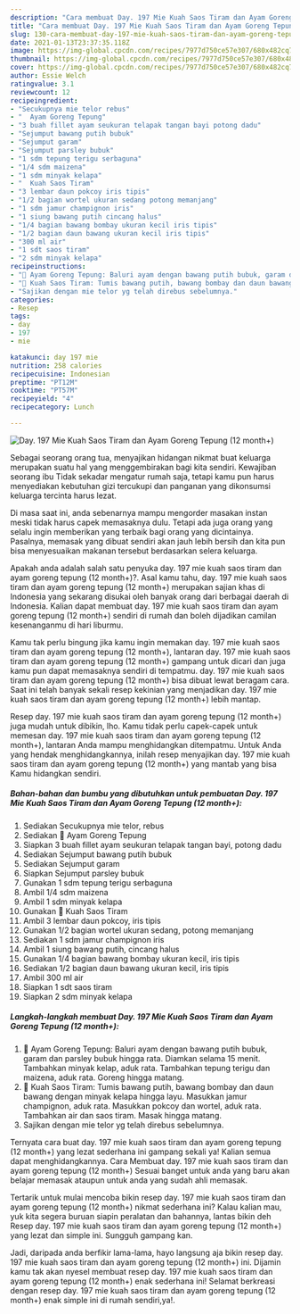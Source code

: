 ```yaml
---
description: "Cara membuat Day. 197 Mie Kuah Saos Tiram dan Ayam Goreng Tepung (12 month+) Sederhana dan Mudah Dibuat"
title: "Cara membuat Day. 197 Mie Kuah Saos Tiram dan Ayam Goreng Tepung (12 month+) Sederhana dan Mudah Dibuat"
slug: 130-cara-membuat-day-197-mie-kuah-saos-tiram-dan-ayam-goreng-tepung-12-month-sederhana-dan-mudah-dibuat
date: 2021-01-13T23:37:35.118Z
image: https://img-global.cpcdn.com/recipes/7977d750ce57e307/680x482cq70/day-197-mie-kuah-saos-tiram-dan-ayam-goreng-tepung-12-month-foto-resep-utama.jpg
thumbnail: https://img-global.cpcdn.com/recipes/7977d750ce57e307/680x482cq70/day-197-mie-kuah-saos-tiram-dan-ayam-goreng-tepung-12-month-foto-resep-utama.jpg
cover: https://img-global.cpcdn.com/recipes/7977d750ce57e307/680x482cq70/day-197-mie-kuah-saos-tiram-dan-ayam-goreng-tepung-12-month-foto-resep-utama.jpg
author: Essie Welch
ratingvalue: 3.1
reviewcount: 12
recipeingredient:
- "Secukupnya mie telor rebus"
- "  Ayam Goreng Tepung"
- "3 buah fillet ayam seukuran telapak tangan bayi potong dadu"
- "Sejumput bawang putih bubuk"
- "Sejumput garam"
- "Sejumput parsley bubuk"
- "1 sdm tepung terigu serbaguna"
- "1/4 sdm maizena"
- "1 sdm minyak kelapa"
- "  Kuah Saos Tiram"
- "3 lembar daun pokcoy iris tipis"
- "1/2 bagian wortel ukuran sedang potong memanjang"
- "1 sdm jamur champignon iris"
- "1 siung bawang putih cincang halus"
- "1/4 bagian bawang bombay ukuran kecil iris tipis"
- "1/2 bagian daun bawang ukuran kecil iris tipis"
- "300 ml air"
- "1 sdt saos tiram"
- "2 sdm minyak kelapa"
recipeinstructions:
- "🍜 Ayam Goreng Tepung: Baluri ayam dengan bawang putih bubuk, garam dan parsley bubuk hingga rata. Diamkan selama 15 menit. Tambahkan minyak kelap, aduk rata. Tambahkan tepung terigu dan maizena, aduk rata. Goreng hingga matang."
- "🍜 Kuah Saos Tiram: Tumis bawang putih, bawang bombay dan daun bawang dengan minyak kelapa hingga layu. Masukkan jamur champignon, aduk rata. Masukkan pokcoy dan wortel, aduk rata. Tambahkan air dan saos tiram. Masak hingga matang."
- "Sajikan dengan mie telor yg telah direbus sebelumnya."
categories:
- Resep
tags:
- day
- 197
- mie

katakunci: day 197 mie 
nutrition: 258 calories
recipecuisine: Indonesian
preptime: "PT12M"
cooktime: "PT57M"
recipeyield: "4"
recipecategory: Lunch

---
```



![Day. 197 Mie Kuah Saos Tiram dan Ayam Goreng Tepung (12 month+)](https://img-global.cpcdn.com/recipes/7977d750ce57e307/680x482cq70/day-197-mie-kuah-saos-tiram-dan-ayam-goreng-tepung-12-month-foto-resep-utama.jpg)

Sebagai seorang orang tua, menyajikan hidangan nikmat buat keluarga merupakan suatu hal yang menggembirakan bagi kita sendiri. Kewajiban seorang ibu Tidak sekadar mengatur rumah saja, tetapi kamu pun harus menyediakan kebutuhan gizi tercukupi dan panganan yang dikonsumsi keluarga tercinta harus lezat.

Di masa  saat ini, anda sebenarnya mampu mengorder masakan instan meski tidak harus capek memasaknya dulu. Tetapi ada juga orang yang selalu ingin memberikan yang terbaik bagi orang yang dicintainya. Pasalnya, memasak yang dibuat sendiri akan jauh lebih bersih dan kita pun bisa menyesuaikan makanan tersebut berdasarkan selera keluarga. 



Apakah anda adalah salah satu penyuka day. 197 mie kuah saos tiram dan ayam goreng tepung (12 month+)?. Asal kamu tahu, day. 197 mie kuah saos tiram dan ayam goreng tepung (12 month+) merupakan sajian khas di Indonesia yang sekarang disukai oleh banyak orang dari berbagai daerah di Indonesia. Kalian dapat membuat day. 197 mie kuah saos tiram dan ayam goreng tepung (12 month+) sendiri di rumah dan boleh dijadikan camilan kesenanganmu di hari liburmu.

Kamu tak perlu bingung jika kamu ingin memakan day. 197 mie kuah saos tiram dan ayam goreng tepung (12 month+), lantaran day. 197 mie kuah saos tiram dan ayam goreng tepung (12 month+) gampang untuk dicari dan juga kamu pun dapat memasaknya sendiri di tempatmu. day. 197 mie kuah saos tiram dan ayam goreng tepung (12 month+) bisa dibuat lewat beragam cara. Saat ini telah banyak sekali resep kekinian yang menjadikan day. 197 mie kuah saos tiram dan ayam goreng tepung (12 month+) lebih mantap.

Resep day. 197 mie kuah saos tiram dan ayam goreng tepung (12 month+) juga mudah untuk dibikin, lho. Kamu tidak perlu capek-capek untuk memesan day. 197 mie kuah saos tiram dan ayam goreng tepung (12 month+), lantaran Anda mampu menghidangkan ditempatmu. Untuk Anda yang hendak menghidangkannya, inilah resep menyajikan day. 197 mie kuah saos tiram dan ayam goreng tepung (12 month+) yang mantab yang bisa Kamu hidangkan sendiri.

<!--inarticleads1-->

##### Bahan-bahan dan bumbu yang dibutuhkan untuk pembuatan Day. 197 Mie Kuah Saos Tiram dan Ayam Goreng Tepung (12 month+):

1. Sediakan Secukupnya mie telor, rebus
1. Sediakan  🍜 Ayam Goreng Tepung
1. Siapkan 3 buah fillet ayam seukuran telapak tangan bayi, potong dadu
1. Sediakan Sejumput bawang putih bubuk
1. Sediakan Sejumput garam
1. Siapkan Sejumput parsley bubuk
1. Gunakan 1 sdm tepung terigu serbaguna
1. Ambil 1/4 sdm maizena
1. Ambil 1 sdm minyak kelapa
1. Gunakan  🍜 Kuah Saos Tiram
1. Ambil 3 lembar daun pokcoy, iris tipis
1. Gunakan 1/2 bagian wortel ukuran sedang, potong memanjang
1. Sediakan 1 sdm jamur champignon iris
1. Ambil 1 siung bawang putih, cincang halus
1. Gunakan 1/4 bagian bawang bombay ukuran kecil, iris tipis
1. Sediakan 1/2 bagian daun bawang ukuran kecil, iris tipis
1. Ambil 300 ml air
1. Siapkan 1 sdt saos tiram
1. Siapkan 2 sdm minyak kelapa




<!--inarticleads2-->

##### Langkah-langkah membuat Day. 197 Mie Kuah Saos Tiram dan Ayam Goreng Tepung (12 month+):

1. 🍜 Ayam Goreng Tepung: Baluri ayam dengan bawang putih bubuk, garam dan parsley bubuk hingga rata. Diamkan selama 15 menit. Tambahkan minyak kelap, aduk rata. Tambahkan tepung terigu dan maizena, aduk rata. Goreng hingga matang.
1. 🍜 Kuah Saos Tiram: Tumis bawang putih, bawang bombay dan daun bawang dengan minyak kelapa hingga layu. Masukkan jamur champignon, aduk rata. Masukkan pokcoy dan wortel, aduk rata. Tambahkan air dan saos tiram. Masak hingga matang.
1. Sajikan dengan mie telor yg telah direbus sebelumnya.




Ternyata cara buat day. 197 mie kuah saos tiram dan ayam goreng tepung (12 month+) yang lezat sederhana ini gampang sekali ya! Kalian semua dapat menghidangkannya. Cara Membuat day. 197 mie kuah saos tiram dan ayam goreng tepung (12 month+) Sesuai banget untuk anda yang baru akan belajar memasak ataupun untuk anda yang sudah ahli memasak.

Tertarik untuk mulai mencoba bikin resep day. 197 mie kuah saos tiram dan ayam goreng tepung (12 month+) nikmat sederhana ini? Kalau kalian mau, yuk kita segera buruan siapin peralatan dan bahannya, lantas bikin deh Resep day. 197 mie kuah saos tiram dan ayam goreng tepung (12 month+) yang lezat dan simple ini. Sungguh gampang kan. 

Jadi, daripada anda berfikir lama-lama, hayo langsung aja bikin resep day. 197 mie kuah saos tiram dan ayam goreng tepung (12 month+) ini. Dijamin kamu tak akan nyesel membuat resep day. 197 mie kuah saos tiram dan ayam goreng tepung (12 month+) enak sederhana ini! Selamat berkreasi dengan resep day. 197 mie kuah saos tiram dan ayam goreng tepung (12 month+) enak simple ini di rumah sendiri,ya!.

